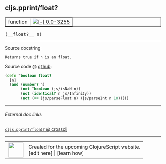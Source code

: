 ## cljs.pprint/float?



 <table border="1">
<tr>
<td>function</td>
<td><a href="https://github.com/cljsinfo/cljs-api-docs/tree/0.0-3255"><img valign="middle" alt="[+] 0.0-3255" title="Added in 0.0-3255" src="https://img.shields.io/badge/+-0.0--3255-lightgrey.svg"></a> </td>
</tr>
</table>


 <samp>
(__float?__ n)<br>
</samp>

---





Source docstring:

```
Returns true if n is an float.
```


Source code @ [github](https://github.com/clojure/clojurescript/blob/r3297/src/main/cljs/cljs/pprint.cljs#L55-L61):

```clj
(defn ^boolean float?
  [n]
  (and (number? n)
       (not ^boolean (js/isNaN n))
       (not (identical? n js/Infinity))
       (not (== (js/parseFloat n) (js/parseInt n 10)))))
```

<!--
Repo - tag - source tree - lines:

 <pre>
clojurescript @ r3297
└── src
    └── main
        └── cljs
            └── cljs
                └── <ins>[pprint.cljs:55-61](https://github.com/clojure/clojurescript/blob/r3297/src/main/cljs/cljs/pprint.cljs#L55-L61)</ins>
</pre>

-->

---



###### External doc links:

[`cljs.pprint/float?` @ crossclj](http://crossclj.info/fun/cljs.pprint.cljs/float%3F.html)<br>

---

 <table>
<tr><td>
<img valign="middle" align="right" width="48px" src="http://i.imgur.com/Hi20huC.png">
</td><td>
Created for the upcoming ClojureScript website.<br>
[edit here] | [learn how]
</td></tr></table>

[edit here]:https://github.com/cljsinfo/cljs-api-docs/blob/master/cljsdoc/cljs.pprint/floatQMARK.cljsdoc
[learn how]:https://github.com/cljsinfo/cljs-api-docs/wiki/cljsdoc-files

<!--

This information was too distracting to show to readers, but I'll leave it
commented here since it is helpful to:

- pretty-print the data used to generate this document
- and show how to retrieve that data



The API data for this symbol:

```clj
{:return-type boolean,
 :ns "cljs.pprint",
 :name "float?",
 :signature ["[n]"],
 :history [["+" "0.0-3255"]],
 :type "function",
 :full-name-encode "cljs.pprint/floatQMARK",
 :source {:code "(defn ^boolean float?\n  [n]\n  (and (number? n)\n       (not ^boolean (js/isNaN n))\n       (not (identical? n js/Infinity))\n       (not (== (js/parseFloat n) (js/parseInt n 10)))))",
          :title "Source code",
          :repo "clojurescript",
          :tag "r3297",
          :filename "src/main/cljs/cljs/pprint.cljs",
          :lines [55 61]},
 :full-name "cljs.pprint/float?",
 :docstring "Returns true if n is an float."}

```

Retrieve the API data for this symbol:

```clj
;; from Clojure REPL
(require '[clojure.edn :as edn])
(-> (slurp "https://raw.githubusercontent.com/cljsinfo/cljs-api-docs/catalog/cljs-api.edn")
    (edn/read-string)
    (get-in [:symbols "cljs.pprint/float?"]))
```

-->
